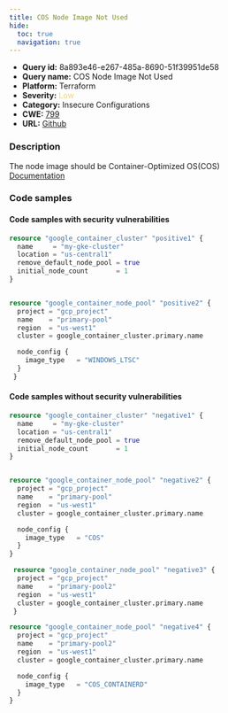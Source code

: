```yaml
---
title: COS Node Image Not Used
hide:
  toc: true
  navigation: true
---
```


<style>
  .highlight .hll {
    background-color: #ff171742;
  }
  .md-content {
    max-width: 1100px;
    margin: 0 auto;
  }
</style>

-   **Query id:** 8a893e46-e267-485a-8690-51f39951de58
-   **Query name:** COS Node Image Not Used
-   **Platform:** Terraform
-   **Severity:** <span style="color:#edd57e">Low</span>
-   **Category:** Insecure Configurations
-   **CWE:** <a href="https://cwe.mitre.org/data/definitions/799.html" onclick="newWindowOpenerSafe(event, 'https://cwe.mitre.org/data/definitions/799.html')">799</a>
-   **URL:** [Github](https://github.com/Checkmarx/kics/tree/master/assets/queries/terraform/gcp/cos_node_image_not_used)

### Description
The node image should be Container-Optimized OS(COS)<br>
[Documentation](https://registry.terraform.io/providers/hashicorp/google/latest/docs/resources/container_node_pool#node_config)

### Code samples
#### Code samples with security vulnerabilities
```tf title="Positive test num. 1 - tf file" hl_lines="16"
resource "google_container_cluster" "positive1" {
  name     = "my-gke-cluster"
  location = "us-central1"
  remove_default_node_pool = true
  initial_node_count       = 1
}


resource "google_container_node_pool" "positive2" {
  project = "gcp_project"
  name    = "primary-pool"
  region  = "us-west1"
  cluster = google_container_cluster.primary.name

  node_config {
    image_type   = "WINDOWS_LTSC"
  }
 }
```


#### Code samples without security vulnerabilities
```tf title="Negative test num. 1 - tf file"
resource "google_container_cluster" "negative1" {
  name     = "my-gke-cluster"
  location = "us-central1"
  remove_default_node_pool = true
  initial_node_count       = 1
}


resource "google_container_node_pool" "negative2" {
  project = "gcp_project"
  name    = "primary-pool"
  region  = "us-west1"
  cluster = google_container_cluster.primary.name

  node_config {
    image_type   = "COS"
  }
}

 resource "google_container_node_pool" "negative3" {
  project = "gcp_project"
  name    = "primary-pool2"
  region  = "us-west1"
  cluster = google_container_cluster.primary.name
 }

resource "google_container_node_pool" "negative4" {
  project = "gcp_project"
  name    = "primary-pool2"
  region  = "us-west1"
  cluster = google_container_cluster.primary.name

  node_config {
    image_type   = "COS_CONTAINERD"
  }
}
```
